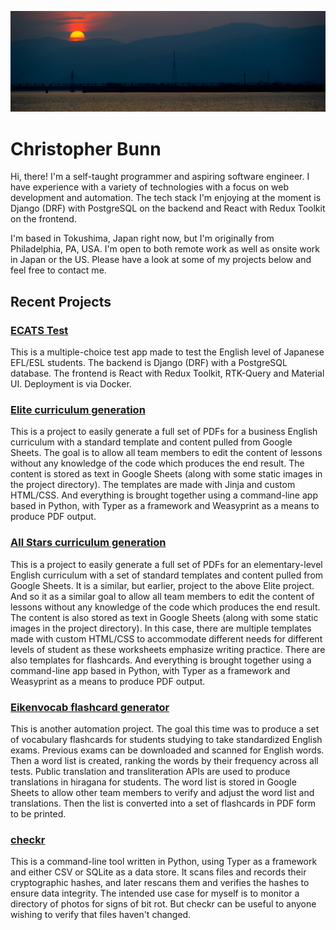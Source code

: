 ![Sunset over the Yoshino River, Tokushima, Japan](/sunset-crop.jpg "Sunset over the Yoshino River, Tokushima, Japan")

# Christopher Bunn

Hi, there! I'm a self-taught programmer and aspiring software engineer. I have experience with a variety of technologies with a focus on web development and automation. The tech stack I'm enjoying at the moment is Django (DRF) with PostgreSQL on the backend and React with Redux Toolkit on the frontend.

I'm based in Tokushima, Japan right now, but I'm originally from Philadelphia, PA, USA. I'm open to both remote work as well as onsite work in Japan or the US. Please have a look at some of my projects below and feel free to contact me.

## Recent Projects

### [ECATS Test](https://github.com/globallabo/ecats-test)

This is a multiple-choice test app made to test the English level of Japanese EFL/ESL students. The backend is Django (DRF) with a PostgreSQL database. The frontend is React with Redux Toolkit, RTK-Query and Material UI. Deployment is via Docker.

### [Elite curriculum generation](https://github.com/globallabo/elite)

This is a project to easily generate a full set of PDFs for a business English curriculum with a standard template and content pulled from Google Sheets. The goal is to allow all team members to edit the content of lessons without any knowledge of the code which produces the end result. The content is stored as text in Google Sheets (along with some static images in the project directory). The templates are made with Jinja and custom HTML/CSS. And everything is brought together using a command-line app based in Python, with Typer as a framework and Weasyprint as a means to produce PDF output.

### [All Stars curriculum generation](https://github.com/globallabo/allstars)

This is a project to easily generate a full set of PDFs for an elementary-level English curriculum with a set of standard templates and content pulled from Google Sheets. It is a similar, but earlier, project to the above Elite project. And so it as a similar goal to allow all team members to edit the content of lessons without any knowledge of the code which produces the end result. The content is also stored as text in Google Sheets (along with some static images in the project directory). In this case, there are multiple templates made with custom HTML/CSS to accommodate different needs for different levels of student as these worksheets emphasize writing practice. There are also templates for flashcards. And everything is brought together using a command-line app based in Python, with Typer as a framework and Weasyprint as a means to produce PDF output.

### [Eikenvocab flashcard generator](https://github.com/globallabo/eikenvocab)

This is another automation project. The goal this time was to produce a set of vocabulary flashcards for students studying to take standardized English exams. Previous exams can be downloaded and scanned for English words. Then a word list is created, ranking the words by their frequency across all tests. Public translation and transliteration APIs are used to produce translations in hiragana for students. The word list is stored in Google Sheets to allow other team members to verify and adjust the word list and translations. Then the list is converted into a set of flashcards in PDF form to be printed.

### [checkr](https://github.com/cbunn81/checkr)

This is a command-line tool written in Python, using Typer as a framework and either CSV or SQLite as a data store. It scans files and records their cryptographic hashes, and later rescans them and verifies the hashes to ensure data integrity. The intended use case for myself is to monitor a directory of photos for signs of bit rot. But checkr can be useful to anyone wishing to verify that files haven't changed.
